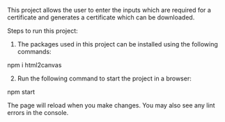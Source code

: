 This project allows the user to enter the inputs which are required for a certificate and generates a certificate which can be downloaded.

Steps to run this project:

1. The packages used in this project can be installed using the following commands:

npm i html2canvas

2. Run the following command to start the project in a browser:

npm start


The page will reload when you make changes.
You may also see any lint errors in the console.

